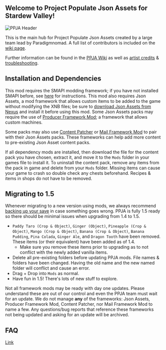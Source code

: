 ## Welcome to Project Populate Json Assets for Stardew Valley!

![PPJA Header](https://i.imgur.com/HHpqNMs.png)

This is the main hub for Project Populate Json Assets created by a large team lead by Paradigmnomad. A full list of contributors is included on the [wiki page](https://github.com/paradigmnomad/PPJA/wiki/Artist-Credits).

Further information can be found in the [PPJA Wiki](https://github.com/paradigmnomad/PPJA/wiki) as well as [artist credits](https://github.com/paradigmnomad/PPJA/wiki/Artist-Credits) & [troubleshooting](https://github.com/paradigmnomad/PPJA/wiki/Troubleshooting).

## Installation and Dependencies

This mod requires the SMAPI modding framework; if you have not installed SMAPI before, see [here](https://stardewvalleywiki.com/Modding:Player_Guide/Getting_Started#Getting_started) for instructions. This mod also requires Json Assets, a mod framework that allows custom items to be added to the game without modifying the XNB files; be sure to [download Json Assets from Nexus](https://www.nexusmods.com/stardewvalley/mods/1720) and install it before using this mod. Some Json Assets packs may require the use of [Producer Framework Mod](https://www.nexusmods.com/stardewvalley/mods/4970); a framework that allows custom machines.

Some packs may also use [Content Patcher](https://www.nexusmods.com/stardewvalley/mods/1915) or [Mail Framework Mod](https://www.nexusmods.com/stardewvalley/mods/1536) to pair with their Json Assets packs. These frameworks can help add more content to pre-existing Json Asset content packs.

If all dependency mods are installed, then download the file for the content pack you have chosen, extract it, and move it to the `Mods` folder in your games file to install it. To uninstall the content pack, remove any items from the pack in game and delete from your `Mods` folder. Missing items can cause your game to crash so double check any chests beforehand. Recipes & items in shops do not have to be removed.

## Migrating to 1.5

Whenever migrating to a new version using mods, we always recommend [backing up your save](https://stardewvalleywiki.com/Saves) in case something goes wrong. PPJA is fully 1.5 ready so there should be minimal issues when upgrading from 1.4 to 1.5. 

* `Paddy Taro (Crop & Object)`, `Ginger (Object)`, `Pineapple (Crop & Object)`, `Mango (Crop & Object)`, `Banana (Crop & Object)`, `Banana Pudding`, `Pina Colada`, `Ginger Ale`, and `Dragon Tooth` have been removed. These items (or their equivalent) have been added as of 1.4.
	* Make sure you remove these items prior to upgrading as to not conflict with the newly added vanilla items.
* Delete all pre-existing folders before updating PPJA mods. File names & folders have been changed. Having the old name and the new named folder will conflict and cause an error.
* Drag + Drop into `Mods` as normal.
* Have fun in 1.5! There's lots of new stuff to explore.

Not all framework mods may be ready with day one updates. Please understand these are out of our control and even the PPJA team must wait for an update. We do not manage **any** of the frameworks: Json Assets, Producer Framework Mod, Content Patcher, nor Mail Framework Mod to name a few. Any questions/bug reports that reference these frameworks not being updated and asking for an update will be archived.

## FAQ

[Link](https://github.com/paradigmnomad/PPJA/wiki/Troubleshooting)
